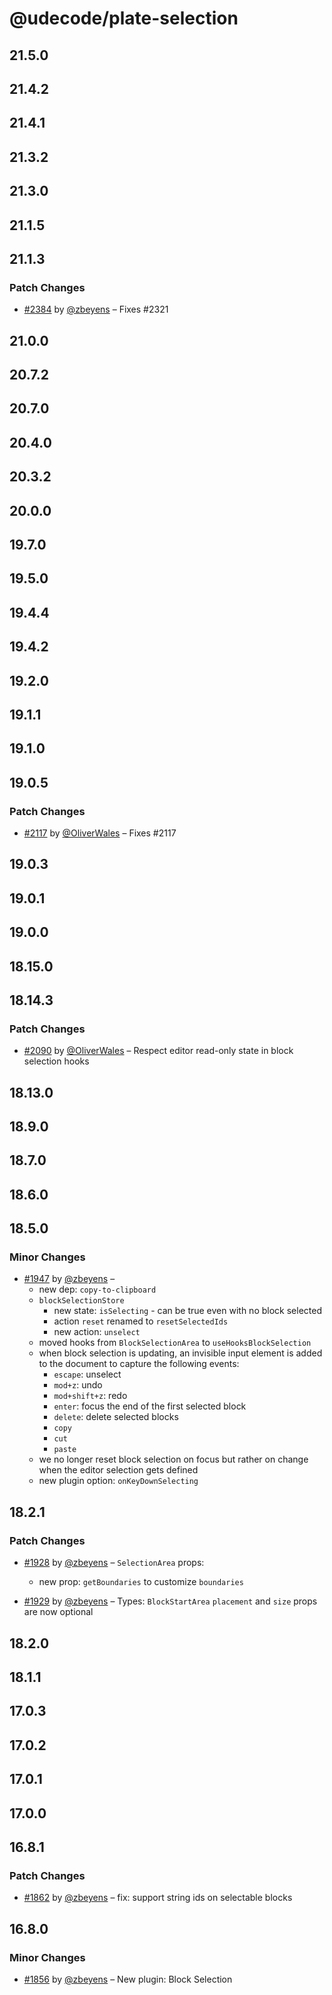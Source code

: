 # @udecode/plate-selection

## 21.5.0

## 21.4.2

## 21.4.1

## 21.3.2

## 21.3.0

## 21.1.5

## 21.1.3

### Patch Changes

- [#2384](https://github.com/udecode/plate/pull/2384) by [@zbeyens](https://github.com/zbeyens) – Fixes #2321

## 21.0.0

## 20.7.2

## 20.7.0

## 20.4.0

## 20.3.2

## 20.0.0

## 19.7.0

## 19.5.0

## 19.4.4

## 19.4.2

## 19.2.0

## 19.1.1

## 19.1.0

## 19.0.5

### Patch Changes

- [#2117](https://github.com/udecode/plate/pull/2117) by [@OliverWales](https://github.com/OliverWales) – Fixes #2117

## 19.0.3

## 19.0.1

## 19.0.0

## 18.15.0

## 18.14.3

### Patch Changes

- [#2090](https://github.com/udecode/plate/pull/2090) by [@OliverWales](https://github.com/OliverWales) – Respect editor read-only state in block selection hooks

## 18.13.0

## 18.9.0

## 18.7.0

## 18.6.0

## 18.5.0

### Minor Changes

- [#1947](https://github.com/udecode/plate/pull/1947) by [@zbeyens](https://github.com/zbeyens) –
  - new dep: `copy-to-clipboard`
  - `blockSelectionStore`
    - new state: `isSelecting` - can be true even with no block selected
    - action `reset` renamed to `resetSelectedIds`
    - new action: `unselect`
  - moved hooks from `BlockSelectionArea` to `useHooksBlockSelection`
  - when block selection is updating, an invisible input element is added to the document to capture the following events:
    - `escape`: unselect
    - `mod+z`: undo
    - `mod+shift+z`: redo
    - `enter`: focus the end of the first selected block
    - `delete`: delete selected blocks
    - `copy`
    - `cut`
    - `paste`
  - we no longer reset block selection on focus but rather on change when the editor selection gets defined
  - new plugin option: `onKeyDownSelecting`

## 18.2.1

### Patch Changes

- [#1928](https://github.com/udecode/plate/pull/1928) by [@zbeyens](https://github.com/zbeyens) – `SelectionArea` props:

  - new prop: `getBoundaries` to customize `boundaries`

- [#1929](https://github.com/udecode/plate/pull/1929) by [@zbeyens](https://github.com/zbeyens) – Types: `BlockStartArea` `placement` and `size` props are now optional

## 18.2.0

## 18.1.1

## 17.0.3

## 17.0.2

## 17.0.1

## 17.0.0

## 16.8.1

### Patch Changes

- [#1862](https://github.com/udecode/plate/pull/1862) by [@zbeyens](https://github.com/zbeyens) – fix: support string ids on selectable blocks

## 16.8.0

### Minor Changes

- [#1856](https://github.com/udecode/plate/pull/1856) by [@zbeyens](https://github.com/zbeyens) – New plugin: Block Selection
